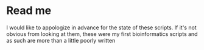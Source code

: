 # Read me

I would like to appologize in advance for the state of these scripts. If it's not obvious from looking at them, these were my first bioinformatics scripts and as such are more than a little poorly written 
